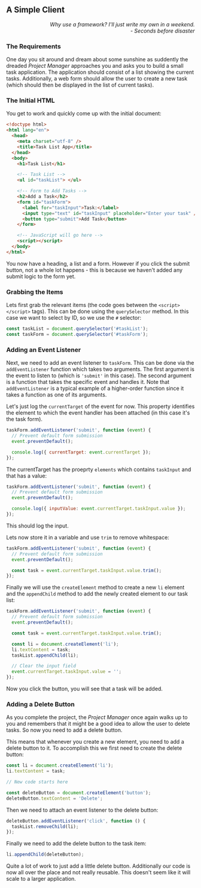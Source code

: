 ## A Simple Client

<div style="text-align: right"> <i> Why use a framework? I'll just write my own in a weekend. <br> - Seconds before disaster </i> </div>

### The Requirements

One day you sit around and dream about some sunshine as suddently the dreaded _Project Manager_ approaches you and asks you to build a small task application.
The application should consist of a list showing the current tasks.
Additionally, a web form should allow the user to create a new task (which should then be displayed in the list of current tasks).

### The Initial HTML

You get to work and quickly come up with the initial document:

```html
<!doctype html>
<html lang="en">
  <head>
    <meta charset="utf-8" />
    <title>Task List App</title>
  </head>
  <body>
    <h1>Task List</h1>

    <!-- Task List -->
    <ul id="taskList"> </ul>

    <!-- Form to Add Tasks -->
    <h2>Add a Task</h2>
    <form id="taskForm">
      <label for="taskInput">Task:</label>
      <input type="text" id="taskInput" placeholder="Enter your task" />
      <button type="submit">Add Task</button>
    </form>

    <!-- JavaScript will go here -->
    <script></script>
  </body>
</html>
```

You now have a heading, a list and a form.
However if you click the submit button, not a whole lot happens - this is because we haven't added any submit logic to the form yet.

### Grabbing the Items

Lets first grab the relevant items (the code goes between the `<script></script>` tags).
This can be done using the `querySelector` method.
In this case we want to select by ID, so we use the `#` selector:

```js
const taskList = document.querySelector('#taskList');
const taskForm = document.querySelector('#taskForm');
```

### Adding an Event Listener

Next, we need to add an event listener to `taskForm`.
This can be done via the `addEventListener` function which takes two arguments.
The first argument is the event to listen to (which is `'submit'` in this case).
The second argument is a function that takes the specific event and handles it.
Note that `addEventListener` is a typical example of a higher-order function since it takes a function as one of its arguments.

Let's just log the `currentTarget` of the event for now.
This property identifies the element to which the event handler has been attached (in this case it's the task form).

```js
taskForm.addEventListener('submit', function (event) {
  // Prevent default form submission
  event.preventDefault();

  console.log({ currentTarget: event.currentTarget });
});
```

The currentTarget has the proeprty `elements` which contains `taskInput` and that has a value:

```js
taskForm.addEventListener('submit', function (event) {
  // Prevent default form submission
  event.preventDefault();

  console.log({ inputValue: event.currentTarget.taskInput.value });
});
```

This should log the input.

Lets now store it in a variable and use `trim` to remove whitespace:

```js
taskForm.addEventListener('submit', function (event) {
  // Prevent default form submission
  event.preventDefault();

  const task = event.currentTarget.taskInput.value.trim();
});
```

Finally we will use the `createElement` method to create a new `li` element and the `appendChild` method to add the newly created element to our task list:

```js
taskForm.addEventListener('submit', function (event) {
  // Prevent default form submission
  event.preventDefault();

  const task = event.currentTarget.taskInput.value.trim();

  const li = document.createElement('li');
  li.textContent = task;
  taskList.appendChild(li);

  // Clear the input field
  event.currentTarget.taskInput.value = '';
});
```

Now you click the button, you will see that a task will be added.

### Adding a Delete Button

As you complete the project, the _Project Manager_ once again walks up to you and remembers that it might be a good idea to allow the user to delete tasks.
So now you need to add a delete button.

This means that whenever you create a new element, you need to add a delete button to it.
To accomplish this we first need to create the delete button:

```js
const li = document.createElement('li');
li.textContent = task;

// New code starts here

const deleteButton = document.createElement('button');
deleteButton.textContent = 'Delete';
```

Then we need to attach an event listener to the delete button:

```js
deleteButton.addEventListener('click', function () {
  taskList.removeChild(li);
});
```

Finally we need to add the delete button to the task item:

```js
li.appendChild(deleteButton);
```

Quite a lot of work to just add a little delete button.
Additionally our code is now all over the place and not really reusable.
This doesn't seem like it will scale to a larger application.
